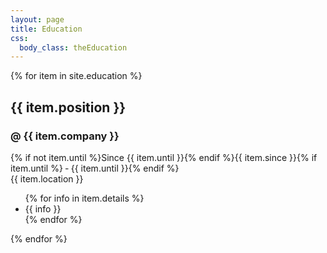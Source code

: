 ```yaml
---
layout: page
title: Education
css:
  body_class: theEducation
---
```


{% for item in site.education %}
<div class="card is-fullwidth">

<nav class="level card-header">
  <div class="level-left">
    <div class="level-item">
      <h2 class="title is-3">{{ item.position }}</h2>
      <h3 class="subtitle is-6"> @ {{ item.company }}</h3>
    </div>
  </div>
  <div class="level-right">
    <div class="level-item has-text-right">
      <div class="is-6">{% if not item.until %}Since {{ item.until }}{% endif %}{{ item.since }}{% if item.until %} &dash; {{ item.until }}{% endif %}</div>
      <div class="is-6">{{ item.location }}</div>
    </div>
  </div>
</nav><!-- .card-header -->
  
<div class="card-content">
  <ul class="content position-details">
{% for info in item.details %}
    <li>{{ info }}</li>
{% endfor %}
  </ul>
</div><!-- .card-content -->

</div><!-- .card -->
{% endfor %}
